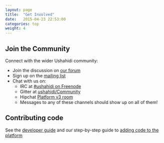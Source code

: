 ```yaml
---
layout: page
title:  "Get Involved"
date:   2015-04-23 22:53:00
categories: top
weight: 4
---
```


## Join the Community

Connect with the wider Ushahidi community:

  * Join the discussion on [our forum](http://forums.ushahidi.com/)
  * Sign up on the [mailing list](http://list.ushahidi.com)
  * Chat with us on:
    * IRC at [#ushahidi on Freenode](irc://irc.freenode.net/#ushahidi)
    * Gitter at [ushahidi/Community](https://gitter.im/ushahidi/community)
    * Hipchat [Platform v3 room](https://www.hipchat.com/g9I7z8M9a)
    * Messages to any of these channels should show up on all of them!

## Contributing code

See the [developer guide](/developer-guide) and our step-by-step guide to [adding code to the platform](developer-guide/adding-code.html)


